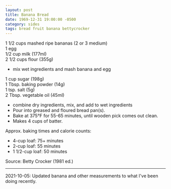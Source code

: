 ```yaml
---
layout: post
title: Banana Bread
date: 1969-12-31 19:00:00 -0500
category: sides
tags: bread fruit banana bettycrocker
---
```

1 1/2 cups mashed ripe bananas (2 or 3 medium)  
1 egg  
1/2 cup milk (177ml)  
2 1/2 cups flour (355g)  
* mix wet ingredients and mash banana and egg

1 cup sugar (198g)  
1 Tbsp. baking powder (14g)  
1 tsp. salt (5g)  
2 Tbsp. vegetable oil (45ml)  
* combine dry ingredients, mix, and add to wet ingredients
* Pour into greased and floured bread pan(s).
* Bake at 375°F for 55-65 minutes, until wooden pick comes out clean.
* Makes 4 cups of batter.

Approx. baking times and calorie counts:
* 4-cup loaf: 75+ minutes
* 2-cup loaf: 55 minutes
* 1 1/2-cup loaf: 50 minutes

Source: Betty Crocker (1981 ed.)

---

2021-10-05: Updated banana and other measurements to what I've been doing recently.
